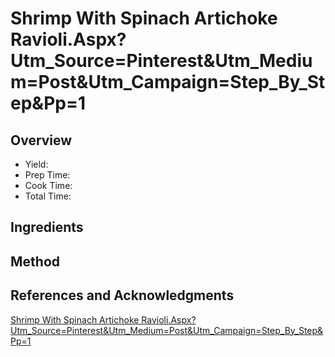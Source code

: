 # Shrimp With Spinach  Artichoke Ravioli.Aspx?Utm_Source=Pinterest&Utm_Medium=Post&Utm_Campaign=Step_By_Step&Pp=1

## Overview

- Yield:
- Prep Time:
- Cook Time:
- Total Time:

## Ingredients


## Method



## References and Acknowledgments

[Shrimp With Spinach  Artichoke Ravioli.Aspx?Utm_Source=Pinterest&Utm_Medium=Post&Utm_Campaign=Step_By_Step&Pp=1](http://www.buitoni.com/Pasta-Recipes/146304/Shrimp-with-Spinach--Artichoke-Ravioli.aspx?utm_source=pinterest&utm_medium=post&utm_campaign=step_by_step&pp=1)
